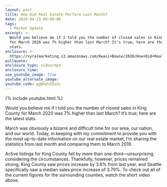 ```yaml
---
layout: post
title: How Did Real Estate Perform Last Month?
date: 2020-04-23 00:00:00
tags:
  - Market Update
excerpt: >-
  Would you believe me if I told you the number of closed sales in King County
  for March 2020 was 7% higher than last March? It’s true; here are the latest
  stats.
enclosure: >-
  https://vyralmarketing.s3.amazonaws.com/Kwasi+Bowie/2020/How+Did+Real+Estate+Perform+Last+Month_.mp4
pullquote:
enclosure_type: video/mp4
enclosure_time:
use_youtube_image: true
youtube_alternate_image:
youtube_code: ggBhUnIOsGc
---
```


{% include youtube.html %}

Would you believe me if I told you the number of closed sales in King County for March 2020 was 7% higher than last March? It’s true; here are the latest stats.

March was obviously a bizarre and difficult time for our area, our nation, and our world. Today, in keeping with my commitment to provide you with the most up-to-date information on our real estate market, I’m sharing the statistics from last month and comparing them to March 2019.

Active listings for King County fell by more than one-third—unsurprising, considering the circumstances. Thankfully, however, prices remained strong; King County saw prices increase by 3.6% from last year, and Seattle specifically saw a median sales price increase of 3.79%. To check out all of the current figures for the surrounding counties, watch the short video above.